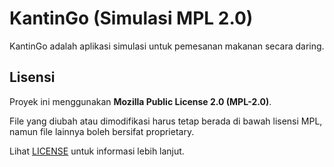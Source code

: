 # KantinGo (Simulasi MPL 2.0)

KantinGo adalah aplikasi simulasi untuk pemesanan makanan secara daring.

## Lisensi

Proyek ini menggunakan **Mozilla Public License 2.0 (MPL-2.0)**.

File yang diubah atau dimodifikasi harus tetap berada di bawah lisensi MPL, namun file lainnya boleh bersifat proprietary.

Lihat [LICENSE](./LICENSE) untuk informasi lebih lanjut.
